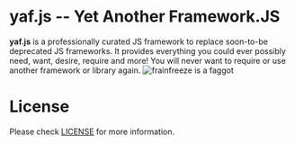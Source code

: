 yaf.js -- Yet Another Framework.JS
===

**yaf.js** is a professionally curated JS framework to replace soon-to-be deprecated JS frameworks. It provides everything you could ever possibly need, want, desire, require and more! You will never want to require or use another framework or library again.
![frainfreeze is a faggot](https://i.imgur.com/92XRHer.jpg "if you can read this you're a faggot")

License
===

Please check [LICENSE](https://github.com/s0r00t/yaf.js/blob/master/LICENSE) for more information.
